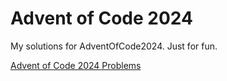 # Advent of Code 2024
My solutions for AdventOfCode2024.
Just for fun.

<a href="[url](https://adventofcode.com/2024/)">Advent of Code 2024 Problems</a>
